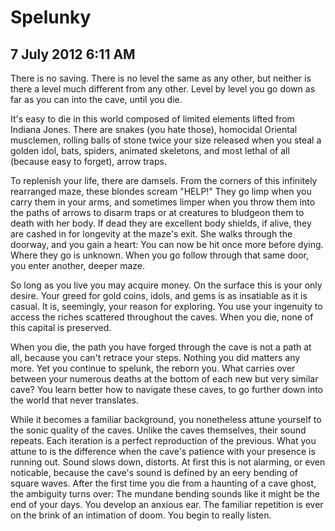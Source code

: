 # Spelunky
## 7 July 2012 6:11 AM






There is no saving. There is no level the same as any other, but neither is there a level much different from any other. Level by level you go down as far as you can into the cave, until you die.

It's easy to die in this world composed of limited elements lifted from Indiana Jones. There are snakes (you hate those), homocidal Oriental musclemen, rolling balls of stone twice your size released when you steal a golden idol, bats, spiders, animated skeletons, and most lethal of all (because easy to forget), arrow traps.

To replenish your life, there are damsels. From the corners of this infinitely rearranged maze, these blondes scream "HELP!" They go limp when you carry them in your arms, and sometimes limper when you throw them into the paths of arrows to disarm traps or at creatures to bludgeon them to death with her body. If dead they are excellent body shields, if alive, they are cashed in for longevity at the maze's exit. She walks through the doorway, and you gain a heart: You can now be hit once more before dying. Where they go is unknown. When you go follow through that same door, you enter another, deeper maze.

So long as you live you may acquire money. On the surface this is your only desire. Your greed for gold coins, idols, and gems is as insatiable as it is casual. It is, seemingly, your reason for exploring. You use your ingenuity to access the riches scattered throughout the caves. When you die, none of this capital is preserved.

When you die, the path you have forged through the cave is not a path at all, because you can't retrace your steps. Nothing you did matters any more. Yet you continue to spelunk, the reborn you. What carries over between your numerous deaths at the bottom of each new but very similar cave? You learn better how to navigate these caves, to go further down into the world that never translates.

While it becomes a familiar background, you nonetheless attune yourself to the sonic quality of the caves. Unlike the caves themselves, their sound repeats. Each iteration is a perfect reproduction of the previous. What you attune to is the difference when the cave's patience with your presence is running out. Sound slows down, distorts. At first this is not alarming, or even noticable, because the cave's sound is defined by an eery bending of square waves. After the first time you die from a haunting of a cave ghost, the ambiguity turns over: The mundane bending sounds like it might be the end of your days. You develop an anxious ear. The familiar repetition is ever on the brink of an intimation of doom. You begin to really listen.
